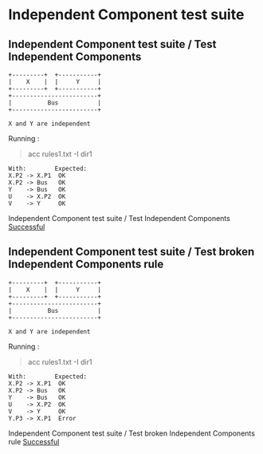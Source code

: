 
# Independent Component test suite



##  Independent Component test suite / Test Independent Components


    +---------+  +-----------+   
    |    X    |  |     Y     |   
    +---------+  +-----------+   
    +------------------------+   
    |          Bus           |   
    +------------------------+   

```  
X and Y are independent
```  

  Running :    
  > acc rules1.txt -I dir1  

    With:        Expected:  
    X.P2 -> X.P1  OK  
    X.P2 -> Bus   OK  
    Y    -> Bus   OK  
    U    -> X.P2  OK  
    V    -> Y     OK  


Independent Component test suite / Test Independent Components [Successful](independent_components.md#independent-component-test-suite--test-independent-components)

##  Independent Component test suite / Test broken Independent Components rule


    +---------+  +-----------+   
    |    X    |  |     Y     |   
    +---------+  +-----------+   
    +------------------------+   
    |          Bus           |   
    +------------------------+   

```  
X and Y are independent
```  

  Running :    
  > acc rules1.txt -I dir1  

    With:        Expected:  
    X.P2 -> X.P1  OK  
    X.P2 -> Bus   OK  
    Y    -> Bus   OK  
    U    -> X.P2  OK  
    V    -> Y     OK  
    Y.P3 -> X.P1  Error  


Independent Component test suite / Test broken Independent Components rule [Successful](independent_components.md#independent-component-test-suite--test-broken-independent-components-rule)
